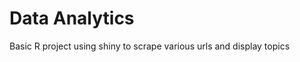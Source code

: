 Data Analytics
=================

Basic R project using shiny to scrape various urls and display topics
 



